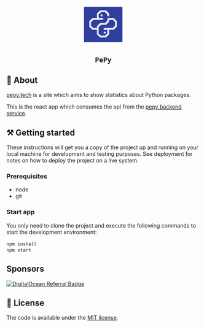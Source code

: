 <p align="center">
  <img width="100px" alt="pepy-logo"
    src="public/logo.svg"
  />
</p>
<p align="center">
</p>
<h2 align="center"><code>PePy</code></h2>

## 📜 About
[pepy.tech](https://pepy.tech) is a site which aims to show statistics about Python packages.

This is the react app which consumes the api from the [pepy backend service](https://github.com/psincraian/pepy).

## ⚒️ Getting started
These instructions will get you a copy of the project up and running on your local machine for development and testing purposes. See deployment for notes on how to deploy the project on a live system.

### Prerequisites
  * node
  * git
  
### Start app
You only need to clone the project and execute the following commands to start the development environment:

```commandline
npm install
npm start
```

## Sponsors

[![DigitalOcean Referral Badge](https://web-platforms.sfo2.digitaloceanspaces.com/WWW/Badge%202.svg)](https://www.digitalocean.com/?refcode=7bf782110d6c&utm_campaign=Referral_Invite&utm_medium=Referral_Program&utm_source=badge)


## 🚩 License
The code is available under the [MIT license](LICENSE.md).
